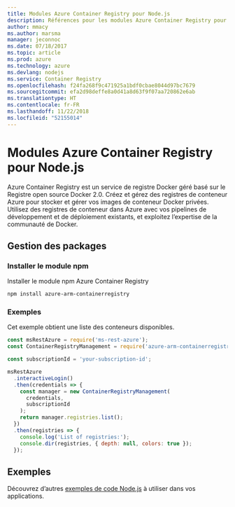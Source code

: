 ```yaml
---
title: Modules Azure Container Registry pour Node.js
description: Références pour les modules Azure Container Registry pour Node.js
author: mmacy
ms.author: marsma
manager: jeconnoc
ms.date: 07/18/2017
ms.topic: article
ms.prod: azure
ms.technology: azure
ms.devlang: nodejs
ms.service: Container Registry
ms.openlocfilehash: f24fa268f9c471925a1bdf0cbae8044d97bc7679
ms.sourcegitcommit: efa2d98deffe8a0d41a8d63f9f07aa720862e6ab
ms.translationtype: HT
ms.contentlocale: fr-FR
ms.lasthandoff: 11/22/2018
ms.locfileid: "52155014"
---
```

# <a name="azure-container-registry-modules-for-nodejs"></a>Modules Azure Container Registry pour Node.js

Azure Container Registry est un service de registre Docker géré basé sur le Registre open source Docker 2.0. Créez et gérez des registres de conteneur Azure pour stocker et gérer vos images de conteneur Docker privées. Utilisez des registres de conteneur dans Azure avec vos pipelines de développement et de déploiement existants, et exploitez l’expertise de la communauté de Docker.

## <a name="management-package"></a>Gestion des packages

### <a name="install-the-npm-module"></a>Installer le module npm

Installer le module npm Azure Container Registry

```bash
npm install azure-arm-containerregistry
```

### <a name="example"></a>Exemples

Cet exemple obtient une liste des conteneurs disponibles.

```javascript
const msRestAzure = require('ms-rest-azure');
const ContainerRegistryManagement = require('azure-arm-containerregistry');

const subscriptionId = 'your-subscription-id';

msRestAzure
  .interactiveLogin()
  .then(credentials => {
    const manager = new ContainerRegistryManagement(
      credentials,
      subscriptionId
    );
    return manager.registries.list();
  })
  .then(registries => {
    console.log('List of registries:');
    console.dir(registries, { depth: null, colors: true });
  });
```

## <a name="samples"></a>Exemples

Découvrez d’autres [exemples de code Node.js](https://azure.microsoft.com/resources/samples/?platform=nodejs) à utiliser dans vos applications.
